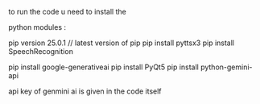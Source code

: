 to run the code u need to install the 

python modules :

pip version 25.0.1  // latest version of pip 
pip install pyttsx3
pip install SpeechRecognition

pip install google-generativeai
pip install PyQt5
pip install python-gemini-api

api key of genmini ai is given in the code itself 
